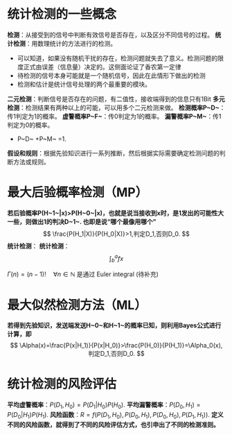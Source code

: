 ﻿# 统计检测的一些概念
**检测**：从接受到的信号中判断有效信号是否存在，以及区分不同信号的过程。
**统计检测**：用数理统计的方法进行的检测。
* 可以知道，如果没有随机干扰的存在，检测问题就失去了意义。检测问题的限度正式由误差（信息量）决定的。这侧面论证了香农第一定律
* 待检测的信号本身可能就是一个随机信号，因此在此情形下做出的检测
* 检测和估计是统计信号处理的两个最重要的模块。

**二元检测**：判断信号是否存在的问题，有二值性，接收端得到的信息只有1Bit
**多元检测**：检测结果有两种以上的可能，可以用多个二元检测来做。
**检测概率P~D~**：传1判定为1的概率。
**虚警概率P~F~**：传0判定为1的概率。
**漏警概率P~M~**：传1判定为0的概率。
* P~D~ +P~M~ =1.

**假设和规则**：根据先验知识进行一系列推断，然后根据实际需要确定检测问题的判断方法或规则。

# 最大后验概率检测（MP）
**若后验概率P(H~1~|x)>P(H~0~|x)，也就是说当接收到x时，是1发出的可能性大一些，则做出1的判决D~1~. 也即是说“哪个最像用哪个”**
$$
\frac{P(H_1|X)}{P(H_0|X)}>1,判定D_1,否则D_0.
$$
**统计检测**：
**统计检测**：
$$
\int_b^afx
$$

$\Gamma(n) = (n-1)!\quad\forall
n\in\mathbb N$ 是通过 Euler integral
(待补充)

# 最大似然检测方法（ML）
**若得到先验知识，发送端发送H~0~和H~1~的概率已知，则利用Bayes公式进行计算，即**
$$
\Alpha(x)=\frac{P(x|H_1)}{P(x|H_0)}>\frac{P(H_0)}{P(H_1)}=\Alpha_0(x),判定D_1,否则D_0.
$$

# 统计检测的风险评估
**平均虚警概率**：$P(D_1,H_0)=P(D_1|H_0)P(H_0)$.
**平均漏警概率**：$P(D_0,H_1)=P(D_0|H_1)P(H_1)$.
**风险函数**：$R=f(P(D_1,H_0),P(D_0,H_1),P(D_0,H_0),P(D_1,H_1))$.
**定义不同的风险函数，就得到了不同的风险评估方式，也引申出了不同的检测准则。**

